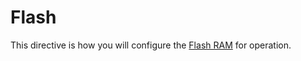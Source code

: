 # Flash

This directive is how you will configure the [Flash RAM](/flash_ram/flash_ram.md) for operation.